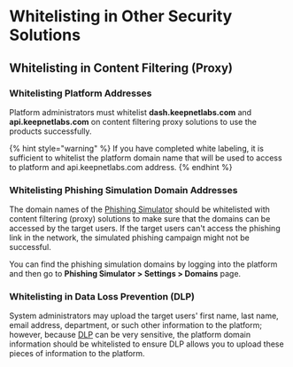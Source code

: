 # Whitelisting in Other Security Solutions

## Whitelisting in Content Filtering (Proxy)

### Whitelisting Platform Addresses

Platform administrators must whitelist **dash.keepnetlabs.com** and **api.keepnetlabs.com** on content filtering proxy solutions to use the products successfully.

{% hint style="warning" %}
If you have completed white labeling, it is sufficient to whitelist the platform domain name that will be used to access to platform and api.keepnetlabs.com address.
{% endhint %}

### Whitelisting Phishing Simulation Domain Addresses

The domain names of the [Phishing Simulator](https://keepnetlabs.com/products/phishing-simulator) should be whitelisted with content filtering (proxy) solutions to make sure that the domains can be accessed by the target users. If the target users can't access the phishing link in the network, the simulated phishing campaign might not be successful.

You can find the phishing simulation domains by logging into the platform and then go to **Phishing Simulator > Settings > Domains** page.

### Whitelisting in Data Loss Prevention (DLP)

System administrators may upload the target users' first name, last name, email address, department, or such other information to the platform; however, because [DLP](https://digitalguardian.com/blog/what-data-loss-prevention-dlp-definition-data-loss-prevention) can be very sensitive, the platform domain information should be whitelisted to ensure DLP allows you to upload these pieces of information to the platform.

